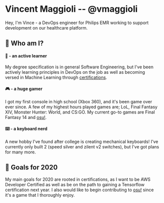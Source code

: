 # Vincent Maggioli -- @vmaggioli
Hey, I'm Vince - a DevOps engineer for Philips EMR working to support development on our healthcare platform.

## 🤵 Who am I?
#### 🧠 - an active learner
My degree specification is in general Software Engineering, but I've been actively learning principles in DevOps on the job as well as becoming versed in Machine Learning through [certifications](https://www.linkedin.com/in/vincent-maggioli/).

#### 🎮 - a huge gamer
I got my first console in high school (Xbox 360), and it's been game over ever since. A few of my highest hours played games are; LoL, Final Fantasy XIV, Monster Hunter: World, and CS:GO. My current go-to games are Final Fantasy 14 and [osu!](https://github.com/ppy/osu).

#### ⌨️ - a keyboard nerd
A new hobby I've found after college is creating mechanical keyboards! I've currently only built 2 (speed silver and zilent v2 switches), but I've got plans for many more.

## 🌟 Goals for 2020
My main goals for 2020 are rooted in certifications, as I want to be AWS Developer Certified as well as be on the path to gaining a Tensorflow certification next year. I also would like to begin contributing to [osu!](https://github.com/ppy/osu) since it's a game that I thoroughly enjoy.
